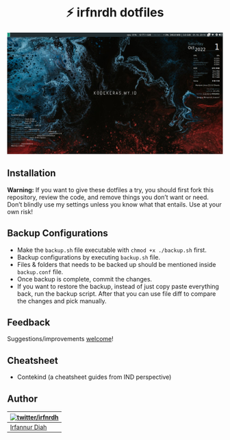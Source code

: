 <h1 align="center">⚡️ irfnrdh dotfiles</h1> 

![ScreenShot](/screenshot/2022-10-01-231649_1366x768_scrot.png)


## Installation

**Warning:** If you want to give these dotfiles a try, you should first fork this repository, review the code, and remove things you don’t want or need. Don’t blindly use my settings unless you know what that entails. Use at your own risk!

## Backup Configurations
- Make the `backup.sh` file executable with `chmod +x ./backup.sh` first.
- Backup configurations by executing `backup.sh` file.
- Files & folders that needs to be backed up should be mentioned inside `backup.conf` file.
- Once backup is complete, commit the changes.
- If you want to restore the backup, instead of just copy paste everything back, run the backup script. After that you can use file diff to compare the changes and pick manually.

## Feedback

Suggestions/improvements
[welcome](https://github.com/irfnrdh/dotfiles/issues)!


## Cheatsheet
- Contekind (a cheatsheet guides from IND perspective)

## Author

| [![twitter/irfnrdh](https://secure.gravatar.com/avatar/54f9e67c65bbec11032e5f057d558042?s=70)](http://twitter.com/irfnrdh "Follow @irfnrdh on Twitter") |
|---|
| [Irfannur Diah](https://kodekeras.my.id/) |

